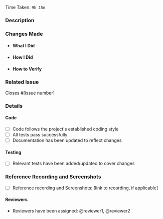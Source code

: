 Time Taken: <code>9h 15m</code>

### Description
<!-- Briefly describe the purpose of this pull request.-->

### Changes Made
<!-- Outline the changes you've made with clear descriptions.-->

* #### What I Did
<!-- Explain in detail what you did in this pull request. -->

* #### How I Did
<!--Detail the approach and methodology you used to implement the changes.-->

* #### How to Verify
<!--Provide instructions on how reviewers or testers can verify the changes.-->

### Related Issue
Closes #[issue number]


### Details
#### Code
- [ ] Code follows the project's established coding style
- [ ] All tests pass successfully
- [ ] Documentation has been updated to reflect changes

#### Testing
- [ ] Relevant tests have been added/updated to cover changes

### Reference Recording and Screenshots
- [ ] Reference recording and Screenshots: [link to recording, if applicable]

#### Reviewers
- Reviewers have been assigned: @reviewer1, @reviewer2
